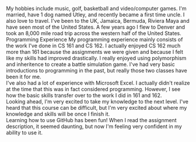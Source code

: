 My hobbies include music, golf, basketball and video/computer games.  I'm married, have 1 dog named Utley, and recently became a first time uncle.  I also love to travel.  I've been to the UK, Jamaica, Bermuda, Riviera Maya and have seen most of the United States.  A few years ago I flew to Denver and took an 8,000 mile road trip across the western half of the United States. 
Programming Experience
My programming experience mainly consists of the work I've done in CS 161 and CS 162.  I actually enjoyed CS 162 much more than 161 because the assignments we were given and because I felt like my skills had improved drastically.  I really enjoyed using polymorphism and inheritence to create a battle simulation game.  I've had very basic introductions to programming in the past, but really those two classes have been it for me.  
I've also had a lot of experience with Microsoft Excel.  I actually didn't realize at the time that this was in fact considered programming.  However, I see how the basic skills transfer over to the work I did in 161 and 162.  
Looking ahead, I'm very excited to take my knowledge to the next level.  I've heard that this course can be difficult, but I'm very excited about where my knowledge and skills will be once I finish it.  
Learning how to use GitHub has been fun!  When I read the assignment description, it seemed daunting, but now I'm feeling very confident in my ability to use it.  
